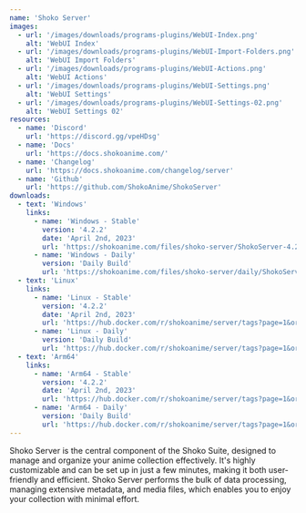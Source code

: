 ```yaml
---
name: 'Shoko Server'
images:
  - url: '/images/downloads/programs-plugins/WebUI-Index.png'
    alt: 'WebUI Index'
  - url: '/images/downloads/programs-plugins/WebUI-Import-Folders.png'
    alt: 'WebUI Import Folders'
  - url: '/images/downloads/programs-plugins/WebUI-Actions.png'
    alt: 'WebUI Actions'
  - url: '/images/downloads/programs-plugins/WebUI-Settings.png'
    alt: 'WebUI Settings'
  - url: '/images/downloads/programs-plugins/WebUI-Settings-02.png'
    alt: 'WebUI Settings 02'
resources:
  - name: 'Discord'
    url: 'https://discord.gg/vpeHDsg'
  - name: 'Docs'
    url: 'https://docs.shokoanime.com/'
  - name: 'Changelog'
    url: 'https://docs.shokoanime.com/changelog/server'
  - name: 'Github'
    url: 'https://github.com/ShokoAnime/ShokoServer'
downloads:
  - text: 'Windows'
    links:
      - name: 'Windows - Stable'
        version: '4.2.2'
        date: 'April 2nd, 2023'
        url: 'https://shokoanime.com/files/shoko-server/ShokoServer-4.2.2-Win.ex'
      - name: 'Windows - Daily'
        version: 'Daily Build'
        url: 'https://shokoanime.com/files/shoko-server/daily/ShokoServer.zip'
  - text: 'Linux'
    links:
      - name: 'Linux - Stable'
        version: '4.2.2'
        date: 'April 2nd, 2023'
        url: 'https://hub.docker.com/r/shokoanime/server/tags?page=1&ordering=last_updated&name=latest'
      - name: 'Linux - Daily'
        version: 'Daily Build'
        url: 'https://hub.docker.com/r/shokoanime/server/tags?page=1&ordering=last_updated&name=daily'
  - text: 'Arm64'
    links:
      - name: 'Arm64 - Stable'
        version: '4.2.2'
        date: 'April 2nd, 2023'
        url: 'https://hub.docker.com/r/shokoanime/server/tags?page=1&ordering=last_updated&name=latest-arm64'
      - name: 'Arm64 - Daily'
        version: 'Daily Build'
        url: 'https://hub.docker.com/r/shokoanime/server/tags?page=1&ordering=last_updated&name=daily-arm64'
---
```


Shoko Server is the central component of the Shoko Suite, designed to manage and organize your anime collection effectively. It's highly customizable and can be set up in just a few minutes, making it both user-friendly and efficient. Shoko Server performs the bulk of data processing, managing extensive metadata, and media files, which enables you to enjoy your collection with minimal effort.
